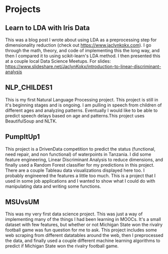# Projects

## Learn to LDA with Iris Data
This was a blog post I wrote about using LDA as a preprocessing step for dimensionality reduction (check out https://www.jaclynkokx.com). I go through the math, theory, and code of implementing this the long way, and then I compared it to using scikit-learn's LDA method. I then presented this at a couple local Data Science Meetups. For slides: https://www.slideshare.net/JaclynKokx/introduction-to-linear-discriminant-analysis

## NLP_CHILDES1 
This is my first Natural Language Processing project. This project is still in it's beginning stages and is ongoing. I am pulling in speech from children of different ages and analyzing patterns. Eventually I would like to be able to predict speech delays based on age and patterns.This project uses BeautifulSoup and NLTK.


## PumpItUp1 
This project is a DrivenData competition to predict the status (functional, need repair, and non functional) of waterpoints in Tanzania. I did some feature engineering, Linear Discriminant Analysis to reduce dimensions, and finally used a Random Forest classifier for my predictions in this project. There are a couple Tableau data visualizations displayed here too. I probably engineered the features a little too much. This is a project that I used in some job applications and I wanted to show what I could do with manipulating data and writing some functions.

## MSUvsUM
This was my very first data science project. This was just a way of implementing many of the things I had been learning in MOOCs. It's a small dataset with few features, but whether or not Michigan State won the rivalry football game was fun question for me to ask. This project includes some web scraping from different datatables around the web, then I preprocessed the data, and finally used a couple different machine learning algorithms to predict if Michigan State won the rivalry football game.
